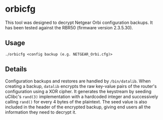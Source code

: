 # orbicfg

This tool was designed to decrypt Netgear Orbi configuration backups. It has been tested against the RBR50 (firmware version 2.3.5.30).

## Usage
`./orbicfg <config backup (e.g. NETGEAR_Orbi.cfg)>`


## Details

Configuration backups and restores are handled by `/bin/datalib`. When creating a backup, `datalib` encrypts the raw key-value pairs of the router's configuration using a XOR cipher. It generates the keystream by seeding uClibc's `rand(3)` implementation with a hardcoded integer and successively calling `rand()` for every 4 bytes of the plaintext. The seed value is also included in the header of the encrypted backup, giving end users all the information they need to decrypt it.
